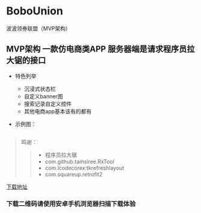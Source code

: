 # BoboUnion
波波领券联盟（MVP架构）

## MVP架构 一款仿电商类APP 服务器端是请求程序员拉大锯的接口

* 特色列举
    * 沉浸式状态栏
    * 自定义banner图
    * 搜索记录自定义控件
    * 其他电商app基本该有的都有

* 示例图：

<div align="center">
<img src"https://raw.githubusercontent.com/leonInShanghai/BoboUnion/master/otherPicture/dome.gif">
</div>

>鸣谢：
>> * 程序员拉大锯
>> * com.github.tamsiree.RxTool
>> * com.lcodecorex:tkrefreshlayout
>> * com.squareup.retrofit2

<a href="https://github.com/leonInShanghai/BoboUnion/blob/master/app/release/app-release.apk">下载地址</a>
<br/>
### 下载二维码请使用安卓手机浏览器扫描下载体验
<br/>
<div align="center">
<img src"https://raw.githubusercontent.com/leonInShanghai/BoboUnion/master/otherPicture/downloadQRcode.png">
<img src"https://raw.githubusercontent.com/leonInShanghai/BoboUnion/master/otherPicture/download _schematic.png.png">
</div>